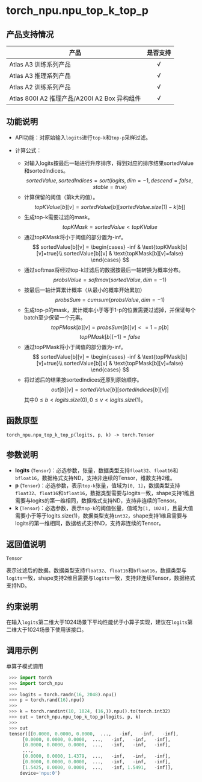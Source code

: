 # torch\_npu.npu\_top\_k\_top\_p
## 产品支持情况

| 产品                                                         | 是否支持 |
| ------------------------------------------------------------ | :------: |
|<term>Atlas A3 训练系列产品</term>                             |    √     |
|<term>Atlas A3 推理系列产品</term>                              | √  |
|<term>Atlas A2 训练系列产品</term>                              | √   |
|<term>Atlas 800I A2 推理产品/A200I A2 Box 异构组件</term>        |    √     |


## 功能说明

- API功能：对原始输入`logits`进行`top-k`和`top-p`采样过滤。

- 计算公式：
  - 对输入logits按最后一轴进行升序排序，得到对应的排序结果sortedValue和sortedIndices。
  $$sortedValue, sortedIndices = sort(logits, dim=-1, descend=false, stable=true)$$
  - 计算保留的阈值（第k大的值）。
  $$topKValue[b][v] = sortedValue[b][sortedValue.size(1) - k[b]]$$
  - 生成top-k需要过滤的mask。
  $$topKMask = sortedValue < topKValue$$
  - 通过topKMask将小于阈值的部分置为-inf。
  $$
  sortedValue[b][v] = 
  \begin{cases}
  -inf & \text{topKMask[b][v]=true}\\
  sortedValue[b][v] & \text{topKMask[b][v]=false}
  \end{cases}
  $$
  - 通过softmax将经过top-k过滤后的数据按最后一轴转换为概率分布。
  $$probsValue = softmax(sortedValue, dim=-1)$$
  - 按最后一轴计算累计概率（从最小的概率开始累加）
  $$probsSum = cumsum(probsValue, dim=-1)$$
  - 生成top-p的mask，累计概率小于等于1-p的位置需要过滤掉，并保证每个batch至少保留一个元素。
  $$topPMask[b][v] = probsSum[b][v] <= 1-p[b]$$
  $$topPMask[b][-1] = false$$
  - 通过topPMask将小于阈值的部分置为-inf。
  $$
  sortedValue[b][v] = 
  \begin{cases}
  -inf & \text{topPMask[b][v]=true}\\
  sortedValue[b][v] & \text{topPMask[b][v]=false}
  \end{cases}
  $$
  - 将过滤后的结果按sortedIndices还原到原始顺序。
  $$out[b][v] = sortedValue[b][sortedIndices[b][v]]$$
  其中$0 \le b \lt logits.size(0), 0 \le v \lt logits.size(1)$。

## 函数原型

```
torch_npu.npu_top_k_top_p(logits, p, k) -> torch.Tensor
```

## 参数说明

- **logits** (`Tensor`)：必选参数，张量，数据类型支持`float32`、`float16`和`bfloat16`，数据格式支持ND，支持非连续的Tensor，维数支持2维。
- **p** (`Tensor`)：必选参数，表示`top-k`张量，值域为`[0, 1]`，数据类型支持`float32`、`float16`和`bfloat16`，数据类型需要与logits一致，shape支持1维且需要与logits的第一维相同，数据格式支持ND，支持非连续的Tensor。
- **k** (`Tensor`)：必选参数，表示`top-k`的阈值张量，值域为`[1, 1024]`，且最大值需要小于等于logits.size(1)，数据类型支持`int32`，shape支持1维且需要与logits的第一维相同，数据格式支持ND，支持非连续的Tensor。

## 返回值说明
`Tensor`

表示过滤后的数据。数据类型支持`float32`、`float16`和`bfloat16`，数据类型与`logits`一致，shape支持2维且需要与`logits`一致，支持非连续Tensor，数据格式支持ND。

## 约束说明

在输入`logits`第二维大于1024场景下平均性能优于小算子实现，建议在`logits`第二维大于1024场景下使用该接口。


## 调用示例

单算子模式调用

  ```python
   >>> import torch
   >>> import torch_npu
   >>>
   >>> logits = torch.randn(16, 2048).npu()
   >>> p = torch.rand(16).npu()
   >>>
   >>> k = torch.randint(10, 1024, (16,)).npu().to(torch.int32)
   >>> out = torch_npu.npu_top_k_top_p(logits, p, k)
   >>>
   >>> out
   tensor([[0.0000, 0.0000, 0.0000,  ...,   -inf,   -inf,   -inf],
        [0.0000, 0.0000, 0.0000,  ...,   -inf,   -inf,   -inf],
        [0.0000, 0.0000, 0.0000,  ...,   -inf,   -inf,   -inf],
        ...,
        [0.0000, 0.0000, 1.4379,  ...,   -inf,   -inf,   -inf],
        [0.0000, 0.0000, 0.0000,  ...,   -inf,   -inf,   -inf],
        [1.5425, 0.0000, 0.0000,  ...,   -inf, 1.5491,   -inf]],
       device='npu:0')
  ```

